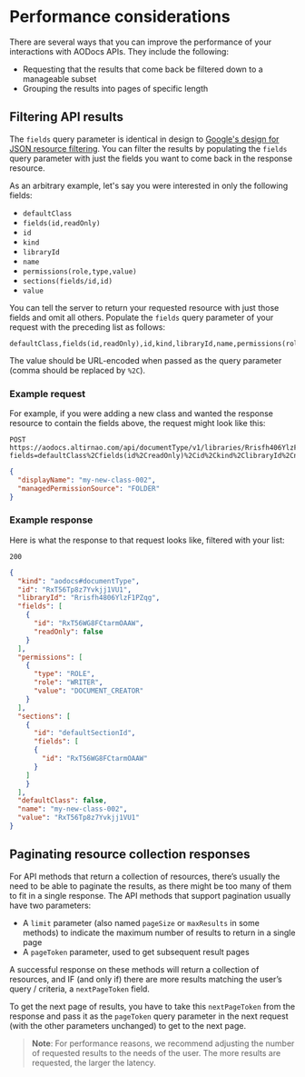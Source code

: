 # Performance considerations

There are several ways that you can improve the performance of your interactions with AODocs APIs.  They include the following:

* Requesting that the results that come back be filtered down to a manageable subset
* Grouping the results into pages of specific length

## Filtering API results

The `fields` query parameter is identical in design to [Google's design for JSON resource filtering](https://developers.google.com/drive/api/v3/fields-parameter).  You can filter the results by populating the ```fields``` query parameter with just the fields you want to come back in the response resource.

As an arbitrary example,  let's say you were interested in only the following fields:

*   `defaultClass`
*   `fields(id,readOnly)`
*   `id`
*   `kind`
*   `libraryId`
*   `name`
*   `permissions(role,type,value)`
*   `sections(fields/id,id)`
*   `value`

You can tell the server to return your requested resource with just those fields and omit all others.  Populate the ````fields```` query parameter of your request with the preceding list as follows:

```http
defaultClass,fields(id,readOnly),id,kind,libraryId,name,permissions(role,type,value),sections(fields/id,id),value
```

The value should be URL-encoded when passed as the query parameter (comma should be replaced by `%2C`).

### Example request

For example, if you were adding a new class and wanted the response resource to contain the fields above, the request might look like this:

```http
POST https://aodocs.altirnao.com/api/documentType/v1/libraries/Rrisfh406YlzF1PZqg/documentTypes?fields=defaultClass%2Cfields(id%2CreadOnly)%2Cid%2Ckind%2ClibraryId%2Cname%2Cpermissions(role%2Ctype%2Cvalue)%2Csections(fields%2Fid%2Cid)%2Cvalue
```

```json
{
  "displayName": "my-new-class-002",
  "managedPermissionSource": "FOLDER"
}
```

### Example response

Here is what the response to that request looks like, filtered with your list:

```http
200
```


```json
{
  "kind": "aodocs#documentType",
  "id": "RxT56Tp8z7Yvkjj1VU1",
  "libraryId": "Rrisfh4806YlzF1PZqg",
  "fields": [
    {
      "id": "RxT56WG8FCtarmOAAW",
      "readOnly": false
    }
  ],
  "permissions": [
    {
      "type": "ROLE",
      "role": "WRITER",
      "value": "DOCUMENT_CREATOR"
    }
  ],
  "sections": [
    {
      "id": "defaultSectionId",
      "fields": [
      {
        "id": "RxT56WG8FCtarmOAAW"
      }
    ]
    }
  ],
  "defaultClass": false,
  "name": "my-new-class-002",
  "value": "RxT56Tp8z7Yvkjj1VU1"
}
```

## Paginating resource collection responses

For API methods that return a collection of resources, there’s usually the need to be able to paginate the results, as there might be too many of them to fit in a single response. The API methods that support pagination usually have two parameters:

*   A `limit` parameter (also named `pageSize` or `maxResults` in some methods) to indicate the maximum number of results to return in a single page
*   A `pageToken` parameter, used to get subsequent result pages

A successful response on these methods will return a collection of resources, and IF (and only if) there are more results matching the user’s query / criteria, a `nextPageToken` field.

To get the next page of results, you have to take this ```nextPageToken``` from the response and pass it as the ```pageToken``` query parameter in the next request (with the other parameters unchanged) to get to the next page.

> **Note**: For performance reasons, we recommend adjusting the number of requested results to the needs of the user.  The more results are requested, the larger the latency.